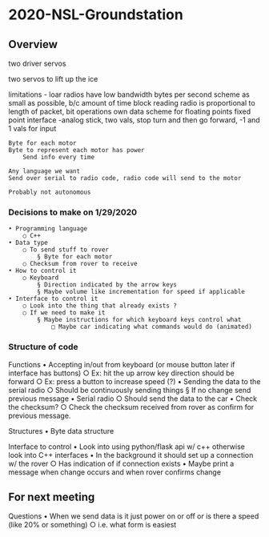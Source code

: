 # 2020-NSL-Groundstation

## Overview 
two driver servos

two servos to lift up the ice 

limitations - loar radios have low bandwidth
	bytes per second
	scheme as small as possible, b/c amount of time block reading radio is proportional to length of packet, bit operations
	own data scheme for floating points
		fixed point
	interface -analog stick, two vals, stop turn and then go forward, -1 and 1 vals for input
	
	
	Byte for each motor
	Byte to represent each motor has power
		Send info every time
	
	Any language we want
	Send over serial to radio code, radio code will send to the motor
	
	Probably not autonomous 
	

### Decisions to make on 1/29/2020
	• Programming language
		○ C++
	• Data type
		○ To send stuff to rover
			§ Byte for each motor
		○ Checksum from rover to receive
	• How to control it
		○ Keyboard
			§ Direction indicated by the arrow keys
			§ Maybe volume like incrementation for speed if applicable
	• Interface to control it
		○ Look into the thing that already exists ?
		○ If we need to make it
			§ Maybe instructions for which keyboard keys control what
				□ Maybe car indicating what commands would do (animated)

### Structure of code
Functions
	• Accepting in/out from keyboard (or mouse button later if interface has buttons)
		○ Ex: hit the up arrow key direction should be forward
		○ Ex: press a button to increase speed (?)
	• Sending the data to the serial radio
		○ Should be continuously sending things
			§ If no change send previous message
	• Serial radio
		○ Should send the data to the car
	• Check the checksum?
		○ Check the checksum received from rover as confirm for previous message. 


Structures
	• Byte data structure


Interface to control
	• Look into using python/flask api w/ c++ otherwise look into C++ interfaces
	• In the background it should set up a connection w/ the rover
		○ Has indication of if connection exists
	• Maybe print a message when change occurs and when rover confirms change
	



## For next meeting
Questions
	• When we send data is it just power on or off or is there a speed (like 20% or something)
		○ i.e. what form is easiest


	


